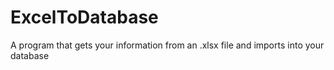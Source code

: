 # ExcelToDatabase
A program that gets your information from an .xlsx file and imports into your database 
